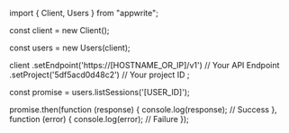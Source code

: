 import { Client, Users } from "appwrite";

const client = new Client();

const users = new Users(client);

client
    .setEndpoint('https://[HOSTNAME_OR_IP]/v1') // Your API Endpoint
    .setProject('5df5acd0d48c2') // Your project ID
;

const promise = users.listSessions('[USER_ID]');

promise.then(function (response) {
    console.log(response); // Success
}, function (error) {
    console.log(error); // Failure
});